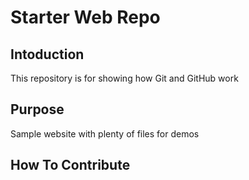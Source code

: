 # Starter Web Repo

## Intoduction

This repository is for showing how Git and GitHub work

## Purpose

Sample website with plenty of files for demos

## How To Contribute
